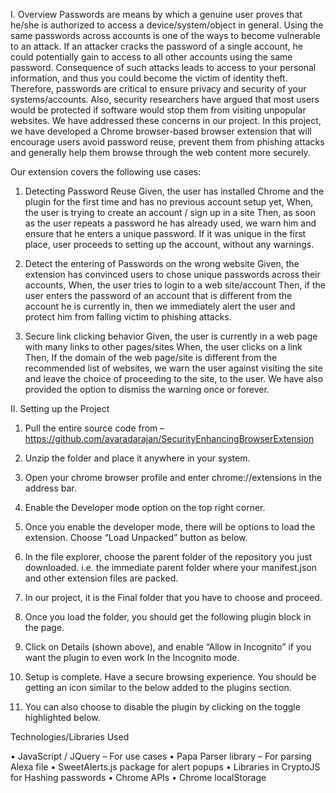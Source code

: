 ﻿I. Overview
Passwords are means by which a genuine user proves that he/she is authorized to access a device/system/object in general. Using the same passwords across accounts is one of the ways to become vulnerable to an attack. If an attacker cracks the password of a single account, he could potentially gain to access to all other accounts using the same password. Consequence of such attacks leads to access to your personal information, and thus you could become the victim of identity theft. Therefore, passwords are critical to ensure privacy and security of your systems/accounts.
Also, security researchers have argued that most users would be protected if software would stop them from visiting unpopular websites. We have addressed these concerns in our project.
In this project, we have developed a Chrome browser-based browser extension that will encourage users avoid password reuse, prevent them from phishing attacks and generally help them browse through the web content more securely.

Our extension covers the following use cases:
1) Detecting Password Reuse
Given, the user has installed Chrome and the plugin for the first time and has no previous account setup yet,
When, the user is trying to create an account / sign up in a site
Then, as soon as the user repeats a password he has already used, we warn him and ensure that he enters a unique password. If it was unique in the first place, user proceeds to setting up the account, without any warnings.
2) Detect the entering of Passwords on the wrong website
Given, the extension has convinced users to chose unique passwords across their accounts,
When, the user tries to login to a web site/account
Then, if the user enters the password of an account that is different from the account he is currently in, then we immediately alert the user and protect him from falling victim to phishing attacks.

3) Secure link clicking behavior
Given, the user is currently in a web page with many links to other pages/sites
When, the user clicks on a link
Then, If the domain of the web page/site is different from the recommended list of websites, we warn the user against visiting the site and leave the choice of proceeding to the site, to the user. We have also provided the option to dismiss the warning once or forever.


II. Setting up the Project

1. Pull the entire source code from – 
https://github.com/avaradarajan/SecurityEnhancingBrowserExtension
2. Unzip the folder and place it anywhere in your system.
3. Open your chrome browser profile and enter chrome://extensions in the address bar.

4. Enable the Developer mode option on the top right corner.
5. Once you enable the developer mode, there will be options to load the extension. Choose “Load Unpacked” button as below.
 
6. In the file explorer, choose the parent folder of the repository you just downloaded. i.e. the immediate parent folder where your manifest.json and other extension files are packed. 
7. In our project, it is the Final folder that you have to choose and proceed.
8. Once you load the folder, you should get the following plugin block in the page.

9. Click on Details (shown above), and enable “Allow in Incognito” if you want the plugin to even work In the Incognito mode.
10. Setup is complete. Have a secure browsing experience.
You should be getting an icon similar to the below added to the plugins section.

11. You can also choose to disable the plugin by clicking on the toggle highlighted below.


Technologies/Libraries Used

• JavaScript / JQuery – For use cases
• Papa Parser library – For parsing Alexa file
• SweetAlerts.js package for alert popups
• Libraries in CryptoJS for Hashing passwords
• Chrome APIs 
• Chrome localStorage




